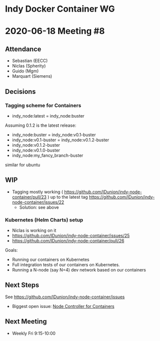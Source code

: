 Indy Docker Container WG
=========================

2020-06-18 Meeting #8
===========================


Attendance
-----------

- Sebastian (EECC)
- Niclas (Spherity)
- Guido (Mgm)
- Marquart (Siemens)

Decisions
----------

### Tagging scheme for Containers

- indy_node:latest = indy_node:buster


Assuming 0.1.2 is the latest release:
- indy_node:buster = indy_node:v0.1-buster
- indy_node:v0.1-buster = indy_node:v0.1.2-buster
- indy_node:v0.1.2-buster
- indy_node:v0.1.0-buster
- indy_node:my_fancy_branch-buster

similar for ubuntu


WIP
---

- Tagging mostly working ( https://github.com/IDunion/indy-node-container/pull/23 ) up to the latest tag https://github.com/IDunion/indy-node-container/issues/22
  - Solution: see above


### Kubernetes (Helm Charts) setup

- Niclas is working on it
- https://github.com/IDunion/indy-node-container/issues/25
- https://github.com/IDunion/indy-node-container/pull/26


Goals:
- Running our containers on Kubernetes
- Full integration tests of our containers on Kubernetes.
- Running a N-node (say N=4) dev network based on our containers


Next Steps
---------------

See https://github.com/IDunion/indy-node-container/issues

- Biggest open issue: [Node Controller for Containers](https://github.com/IDunion/indy-node-container/issues/8)


Next Meeting
----------------

- Weekly Fri 9:15-10:00
